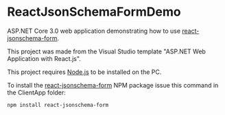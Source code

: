 # ReactJsonSchemaFormDemo
ASP.NET Core 3.0 web application demonstrating how to use [react-jsonschema-form](https://github.com/rjsf-team/react-jsonschema-form).

This project was made from the Visual Studio template "ASP.NET Web Application with React.js".

This project requires [Node.js](https://nodejs.org/en/) to be installed on the PC.

To install the [react-jsonschema-form](https://www.npmjs.com/package/react-jsonschema-form) NPM package issue this command in the ClientApp folder:

    npm install react-jsonschema-form
    
